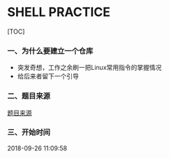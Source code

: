 SHELL PRACTICE
==============


[TOC]

### 一、为什么要建立一个仓库

- 突发奇想，工作之余刷一把Linux常用指令的掌握情况
- 给后来者留下一个引导


### 二、题目来源

[题目来源](https://leetcode-cn.com)


### 三、开始时间

2018-09-26 11:09:58
